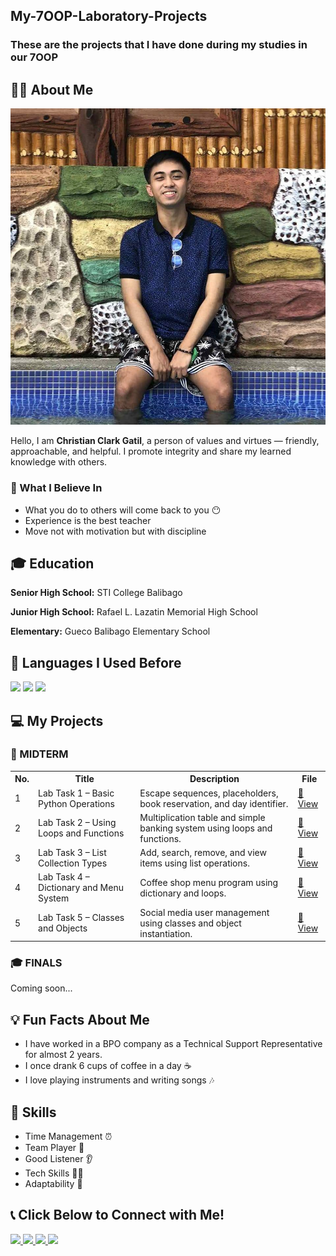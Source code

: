 <html lang="en">
<head>
  <meta charset="UTF-8">
  <meta name="viewport" content="width=device-width, initial-scale=1.0">
  <title>My 7OOP Laboratory Projects - Christian Clark Gatil</title>
  <link rel="stylesheet" href="style.css">
</head>

<body>

  <div class="header">
    <h2>My-7OOP-Laboratory-Projects</h2>
    <h3>These are the projects that I have done during my studies in our 7OOP</h3>
  </div>

  <section class="about">
    <h2>👨‍💻 About Me</h2>
    <img src="photo.jpg" alt="My Photo" class="profile-photo">
    <p>Hello, I am <b>Christian Clark Gatil</b>, a person of values and virtues — friendly, approachable, and helpful. I promote integrity and share my learned knowledge with others.</p>

  <h3>💭 What I Believe In</h3>
    <ul>
      <li>What you do to others will come back to you 😶</li>
      <li>Experience is the best teacher</li>
      <li>Move not with motivation but with discipline</li>
    </ul>
  </section>

  <section class="education">
    <h2>🎓 Education</h2>
    <p><b>Senior High School:</b> STI College Balibago</p>
    <p><b>Junior High School:</b> Rafael L. Lazatin Memorial High School</p>
    <p><b>Elementary:</b> Gueco Balibago Elementary School</p>
  </section>

  <section class="languages">
    <h2>📜 Languages I Used Before</h2>
    <div class="badges">
      <img src="https://img.shields.io/badge/MySQL-%2300f.svg?style=for-the-badge&logo=mysql&logoColor=white" />
      <img src="https://img.shields.io/badge/C-%2300599C.svg?style=for-the-badge&logo=c&logoColor=white" />
      <img src="https://img.shields.io/badge/Java-%23217346.svg?style=for-the-badge&logo=java&logoColor=white" />
    </div>
  </section>

  <section class="projects">
    <h2>💻 My Projects</h2>

  <h3>🧪 MIDTERM</h3>
    <table class="tasks">
      <tr><th>No.</th><th>Title</th><th>Description</th><th>File</th></tr>
      <tr><td>1</td><td>Lab Task 1 – Basic Python Operations</td><td>Escape sequences, placeholders, book reservation, and day identifier.</td><td><a href="./GG_OOPLABTASK1MIDTERm.pdf" target="_blank">📄 View</a></td></tr>
      <tr><td>2</td><td>Lab Task 2 – Using Loops and Functions</td><td>Multiplication table and simple banking system using loops and functions.</td><td><a href="./Midterm%20Lab%20Task%202%20(1).pdf" target="_blank">📄 View</a></td></tr>
      <tr><td>3</td><td>Lab Task 3 – List Collection Types</td><td>Add, search, remove, and view items using list operations.</td><td><a href="./Gatil7OOPMidterm%20Lab%20Task%203.%20Using%20List%20Collection%20types%20(1).pdf" target="_blank">📄 View</a></td></tr>
      <tr><td>4</td><td>Lab Task 4 – Dictionary and Menu System</td><td>Coffee shop menu program using dictionary and loops.</td><td><a href="./Gatil.700PMidterm%20Lab%20Task%204%20(1).pdf" target="_blank">📄 View</a></td></tr>
      <tr><td>5</td><td>Lab Task 5 – Classes and Objects</td><td>Social media user management using classes and object instantiation.</td><td><a href="./Gatil.MidtermLabTask5.7OOP.pdf" target="_blank">📄 View</a></td></tr>
    </table>

  <h3>🎓 FINALS</h3>
    <p>Coming soon...</p>
  </section>

  <section class="fun-facts">
    <h2>💡 Fun Facts About Me</h2>
    <ul>
      <li>I have worked in a BPO company as a Technical Support Representative for almost 2 years.</li>
      <li>I once drank 6 cups of coffee in a day ☕</li>
      <li>I love playing instruments and writing songs 🎶</li>
    </ul>
  </section>

  <section class="skills">
    <h2>📌 Skills</h2>
    <ul>
      <li>Time Management ⏰</li>
      <li>Team Player 🤝</li>
      <li>Good Listener 👂</li>
      <li>Tech Skills 👨‍💻</li>
      <li>Adaptability 🔄</li>
    </ul>
  </section>

  <section class="connect">
    <h2>📞 Click Below to Connect with Me!</h2>
    <div class="social-links">
      <a href="https://www.facebook.com/christianclark.gatil" target="_blank">
        <img src="https://img.shields.io/badge/Facebook-1877F2?style=for-the-badge&logo=facebook&logoColor=white" />
      </a>
      <a href="https://instagram.com/christianclarkgatil" target="_blank">
        <img src="https://img.shields.io/badge/Instagram-E4405F?style=for-the-badge&logo=instagram&logoColor=white" />
      </a>
      <a href="https://www.tiktok.com/@erlokgaming" target="_blank">
        <img src="https://img.shields.io/badge/TikTok-000000?style=for-the-badge&logo=tiktok&logoColor=white" />
      </a>
      <a href="mailto:christianclarkgatil1213@gmail.com" target="_blank">
        <img src="https://img.shields.io/badge/Gmail-D14836?style=for-the-badge&logo=gmail&logoColor=white" />
      </a>
    </div>
  </section>

</body>
</html>
